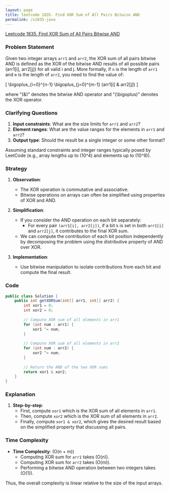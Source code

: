 ```yaml
---
layout: page
title: leetcode 1835. Find XOR Sum of All Pairs Bitwise AND
permalink: /s1835-java
---
```

[Leetcode 1835. Find XOR Sum of All Pairs Bitwise AND](https://algoadvance.github.io/algoadvance/l1835)
### Problem Statement

Given two integer arrays `arr1` and `arr2`, the XOR sum of all pairs bitwise AND is defined as the XOR of the bitwise AND results of all possible pairs (arr1[i], arr2[j]) for all valid i and j. More formally, if `n` is the length of `arr1` and `m` is the length of `arr2`, you need to find the value of:

\[ \bigoplus_{i=0}^{n-1} \bigoplus_{j=0}^{m-1} (arr1[i] \& arr2[j]) \]

where "\(\&\)" denotes the bitwise AND operator and "\(\bigoplus\)" denotes the XOR operator.

### Clarifying Questions

1. **Input constraints**: What are the size limits for `arr1` and `arr2`?
2. **Element ranges**: What are the value ranges for the elements in `arr1` and `arr2`?
3. **Output type**: Should the result be a single integer or some other format?

Assuming standard constraints and integer ranges typically posed by LeetCode (e.g., array lengths up to \(10^4\) and elements up to \(10^9\)).

### Strategy

1. **Observation**:
   - The XOR operation is commutative and associative.
   - Bitwise operations on arrays can often be simplified using properties of XOR and AND.

2. **Simplification**:
   - If you consider the AND operation on each bit separately:
     - For every pair `(arr1[i], arr2[j])`, if a bit `k` is set in both `arr1[i]` and `arr2[j]`, it contributes to the final XOR sum.
   - We can compute the contribution of each bit position independently by decomposing the problem using the distributive property of AND over XOR.

3. **Implementation**:
   - Use bitwise manipulation to isolate contributions from each bit and compute the final result.

### Code

```java
public class Solution {
    public int getXORSum(int[] arr1, int[] arr2) {
        int xor1 = 0;
        int xor2 = 0;
        
        // Compute XOR sum of all elements in arr1
        for (int num : arr1) {
            xor1 ^= num;
        }
        
        // Compute XOR sum of all elements in arr2
        for (int num : arr2) {
            xor2 ^= num;
        }
        
        // Return the AND of the two XOR sums
        return xor1 & xor2;
    }
}
```

### Explanation

1. **Step-by-step**:
   - First, compute `xor1` which is the XOR sum of all elements in `arr1`.
   - Then, compute `xor2` which is the XOR sum of all elements in `arr2`.
   - Finally, compute `xor1 & xor2`, which gives the desired result based on the simplified property that discussing all pairs.

### Time Complexity

- **Time Complexity**: \(O(n + m)\)
  - Computing XOR sum for `arr1` takes \(O(n)\).
  - Computing XOR sum for `arr2` takes \(O(m)\).
  - Performing a bitwise AND operation between two integers takes \(O(1)\).

Thus, the overall complexity is linear relative to the size of the input arrays.